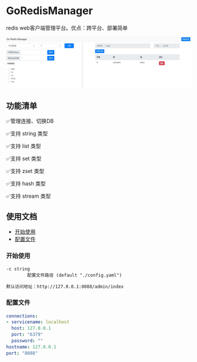 # GoRedisManager
redis web客户端管理平台。优点：跨平台、部署简单

![logo](readme/index.JPG)

## 功能清单

:white_check_mark:管理连接、切换DB

:white_check_mark:支持 string 类型

:white_check_mark:支持 list 类型

:white_check_mark:支持 set 类型

:white_check_mark:支持 zset 类型

:white_check_mark:支持 hash 类型

:white_check_mark:支持 stream 类型

## 使用文档
- [开始使用](#开始使用)
- [配置文件](#配置文件)

### <a name="开始使用">开始使用</a>

```shell
-c string
        配置文件路径 (default "./config.yaml")
```

```
默认访问地址：http://127.0.0.1:8088/admin/index
```

### <a name="配置文件">配置文件</a>

```yaml
connections:
- servicename: localhost
  host: 127.0.0.1
  port: "6379"
  password: ""
hostname: 127.0.0.1
port: "8088"
```



